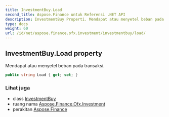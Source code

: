 ```yaml
---
title: InvestmentBuy.Load
second_title: Aspose.Finance untuk Referensi .NET API
description: InvestmentBuy Properti. Mendapat atau menyetel beban pada transaksi.
type: docs
weight: 60
url: /id/net/aspose.finance.ofx.investment/investmentbuy/load/
---
```

## InvestmentBuy.Load property

Mendapat atau menyetel beban pada transaksi.

```csharp
public string Load { get; set; }
```

### Lihat juga

* class [InvestmentBuy](../)
* ruang nama [Aspose.Finance.Ofx.Investment](../../investmentbuy/)
* perakitan [Aspose.Finance](../../../)



